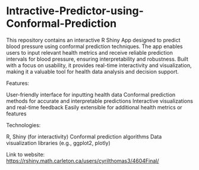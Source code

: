 # Intractive-Predictor-using-Conformal-Prediction
This repository contains an interactive R Shiny App designed to predict blood pressure using conformal prediction techniques. The app enables users to input relevant health metrics and receive reliable prediction intervals for blood pressure, ensuring interpretability and robustness. Built with a focus on usability, it provides real-time interactivity and visualization, making it a valuable tool for health data analysis and decision support.

Features:

User-friendly interface for inputting health data
Conformal prediction methods for accurate and interpretable predictions
Interactive visualizations and real-time feedback
Easily extensible for additional health metrics or features

Technologies:

R, Shiny (for interactivity)
Conformal prediction algorithms
Data visualization libraries (e.g., ggplot2, plotly)

Link to website: https://rshiny.math.carleton.ca/users/cyrilthomas3/4604Final/
